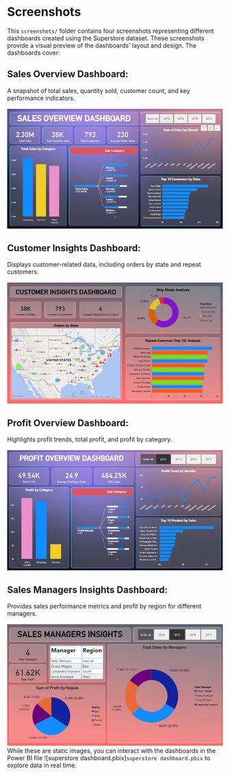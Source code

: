 # Screenshots
This `screenshots/` folder contains four screenshots representing different dashboards created using the Superstore dataset. These screenshots provide a visual preview of the dashboards’ layout and design. The dashboards cover:

## Sales Overview Dashboard: 
A snapshot of total sales, quantity sold, customer count, and key performance indicators.<br><br>
![Sales Overview Dashboard](sales_overview.PNG)
## Customer Insights Dashboard: 
Displays customer-related data, including orders by state and repeat customers.<br><br>
![Customer Insights Dashboard](customer_insights.PNG)
## Profit Overview Dashboard: 
Highlights profit trends, total profit, and profit by category.<br><br>
![Profit Overview Dashboard](profit_overview.PNG)
## Sales Managers Insights Dashboard: 
Provides sales performance metrics and profit by region for different managers.<br><br>
![Dashboard Preview](sales_managers_insights.PNG)
While these are static images, you can interact with the dashboards in the Power BI file ![superstore dashboard.pbix]`superstore dashboard.pbix` to explore data in real time.
